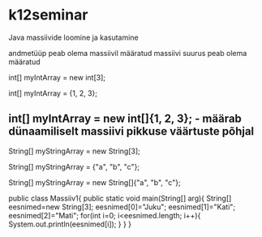 # k12seminar

Java massiivide loomine ja kasutamine

andmetüüp peab olema massiivil määratud
massiivi suurus peab olema määratud


int[] myIntArray = new int[3];

int[] myIntArray = {1, 2, 3};

int[] myIntArray = new int[]{1, 2, 3}; - määrab dünaamiliselt massiivi pikkuse väärtuste põhjal
---------------------------------------------------------

String[] myStringArray = new String[3];

String[] myStringArray = {"a", "b", "c"};

String[] myStringArray = new String[]{"a", "b", "c"};


public class Massiiv1{
  public static void main(String[] arg){
    String[] eesnimed=new String[3];
    eesnimed[0]="Juku";
    eesnimed[1]="Kati";
    eesnimed[2]="Mati";
    for(int i=0; i<eesnimed.length; i++){
      System.out.println(eesnimed[i]);
    }
  }
}
